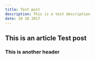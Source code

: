 ```yaml
---
title: Test post
description: This is a test description
date: 10 10 2017
---
```

## This is an article Test post
### This is another header
